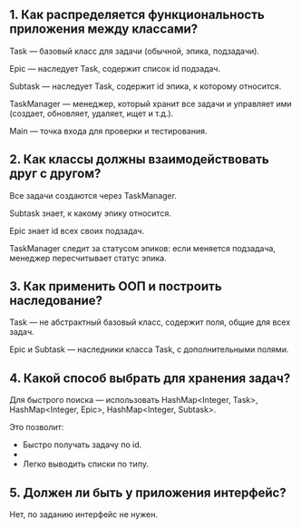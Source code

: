 ## 1. Как распределяется функциональность приложения между классами?
Task — базовый класс для задачи (обычной, эпика, подзадачи).

Epic — наследует Task, содержит список id подзадач.

Subtask — наследует Task, содержит id эпика, к которому относится.

TaskManager — менеджер, который хранит все задачи и управляет ими (создает, обновляет, удаляет, ищет и т.д.).

Main — точка входа для проверки и тестирования.

## 2. Как классы должны взаимодействовать друг с другом?
Все задачи создаются через TaskManager.

Subtask знает, к какому эпику относится.

Epic знает id всех своих подзадач.

TaskManager следит за статусом эпиков: если меняется подзадача, менеджер пересчитывает статус эпика.

## 3. Как применить ООП и построить наследование?
Task — не абстрактный базовый класс, содержит поля, общие для всех задач.

Epic и Subtask — наследники класса Task, с дополнительными полями.

## 4. Какой способ выбрать для хранения задач?
Для быстрого поиска — использовать HashMap<Integer, Task>, HashMap<Integer, Epic>, HashMap<Integer, Subtask>.

Это позволит:

- Быстро получать задачу по id.
- 
- Легко выводить списки по типу.

## 5. Должен ли быть у приложения интерфейс?
   Нет, по заданию интерфейс не нужен.